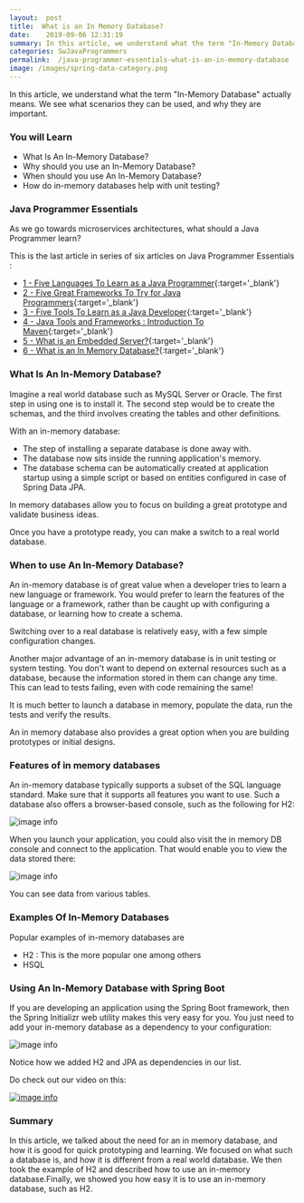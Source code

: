 ```yaml
---
layout:  post
title:  What is an In Memory Database?
date:    2019-09-06 12:31:19
summary: In this article, we understand what the term "In-Memory Database" actually means. We see what scenarios they can be used, and why they are important.
categories: SwJavaProgrammers
permalink:  /java-programmer-essentials-what-is-an-in-memory-database
image: /images/spring-data-category.png
---
```


In this article, we understand what the term "In-Memory Database" actually means. We see what scenarios they can be used, and why they are important.

### You will Learn
- What Is An In-Memory Database?
- Why should you use an In-Memory Database?
- When should you use An In-Memory Database?
- How do in-memory databases help with unit testing?



### Java Programmer Essentials

As we go towards microservices architectures, what should a Java Programmer learn? 

This is the last article in series of six articles on Java Programmer Essentials :
- [1 - Five Languages To Learn as a Java Programmer](/five-great-languages-to-learn-as-a-java-programmer){:target='_blank'}
- [2 - Five Great Frameworks To Try for Java Programmers](/five-frameworks-for-java-programmers){:target='_blank'}
- [3 - Five Tools To Learn as a Java Developer](/five-tools-to-learn-for-java-programmers){:target='_blank'}
- [4 - Java Tools and Frameworks : Introduction To Maven](/java-tools-and-frameworks-introduction-to-maven){:target='_blank'}
- [5 - What is an Embedded Server?](/java-programmer-essentials-what-is-an-embedded-server){:target='_blank'}
- [6 - What is an In Memory Database?](/java-programmer-essentials-what-is-an-in-memory-database){:target='_blank'}



### What Is An In-Memory Database?

Imagine a real world database such as MySQL Server or Oracle. The first step in using one is to install it. The second step would be to create the schemas, and the third involves creating the tables and other definitions. 

With an in-memory database: 
* The step of installing a separate database is done away with. 
* The database now sits inside the running application's memory. 
* The database schema can be automatically created at application startup using a simple script or based on entities configured in case of Spring Data JPA.

In memory databases allow you to focus on building a great prototype and validate business ideas.

Once you have a prototype ready, you can make a switch to a real world database.

### When to use An In-Memory Database?

An in-memory database is of great value when a developer tries to learn a new language or framework. You would prefer to learn the features of the language or a framework, rather than be caught up with configuring a database, or learning how to create a schema.

Switching over to a real database is relatively easy, with a few simple configuration changes. 

Another major advantage of an in-memory database is in unit testing or system testing. You don't want to depend on external resources such as a database, because the information stored in them can change any time. This can lead to tests failing, even with code remaining the same! 

It is much better to launch a database in memory, populate the data, run the tests and verify the results.

An in memory database also provides a great option when you are building prototypes or initial designs.

### Features of in memory databases

An in-memory database typically supports a subset of the SQL language standard. Make sure that it supports all features you want to use. Such a database also offers a browser-based console, such as the following for H2:

![image info](/images/Capture-035-02.png)

When you launch your application, you could also visit the in memory DB console and connect to the application. That would enable you to view the data stored there:

![image info](/images/Capture-035-03.png)

You can see data from various tables.

### Examples Of In-Memory Databases

Popular examples of in-memory databases are 

* H2 : This is the more popular one among others
* HSQL

### Using An In-Memory Database with Spring Boot

If you are developing an application using the Spring Boot framework, then the Spring Initializr web utility makes this very easy for you. You just need to add your in-memory database as a dependency to your configuration:

![image info](/images/Capture-035-05.png)

Notice how we added H2 and JPA as dependencies in our list.

Do check out our video on this:

[![image info](/images/Capture-035-01.png)](https://www.youtube.com/watch?v=7mdZT_yDgCU)

### Summary

In this article, we talked about the need for an in memory database, and how it is good for quick prototyping and learning. We focused on what such a database is, and how it is different from a real world database. We then took the example of H2 and described how to use an in-memory database.Finally, we showed you how easy it is to use an in-memory database, such as H2.
